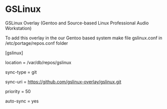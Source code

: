 # GSLinux
GSLinux Overlay (Gentoo and Source-based Linux Professional Audio Workstation)

To add this overlay in the our Gentoo based system make file gslinux.conf in /etc/portage/repos.conf folder

[gslinux]

location = /var/db/repos/gslinux

sync-type = git

sync-uri = https://github.com/gslinux-overlay/gslinux.git

priority = 50

auto-sync = yes
